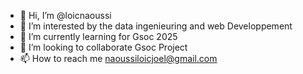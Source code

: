 - 👋 Hi, I’m @loicnaoussi
- 👀 I’m interested by the  data ingenieuring and web Developpement
- 🌱 I’m currently learning for Gsoc 2025
- 💞️ I’m looking to collaborate Gsoc Project
- 📫 How to reach me   naoussiloicjoel@gmail.com
